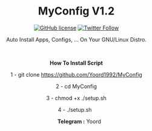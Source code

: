 
<center>
<img http://s7.picofile.com/file/8379975068/687474703a2f2f73372e7069636f66696c652e636f6d2f66696c652f383337383239353535302f312e706e67.png">
<center/>
  
# MyConfig V1.2
 [![GitHub license](https://img.shields.io/github/license/persepolisdm/persepolis.svg)](https://github.com/Yoord1992/MyConfig/blob/master/LICENSE)  [![Twitter Follow](https://img.shields.io/twitter/follow/persepolisdm.svg?style=social&label=Follow)](https://twitter.com/yoord1992)
 <p>
Auto Install Apps, Configs, ... On Your GNU/Linux Distro.
<p>

  &nbsp;

<b>How To Install Script </b>

1 - git clone https://github.com/Yoord1992/MyConfig

2 - cd MyConfig

3 - chmod +x ./setup.sh

4 - ./setup.sh 
&nbsp;
  <p>
    <p>
&nbsp;
&nbsp;
<b>Telegram :</b> Yoord
<p>

